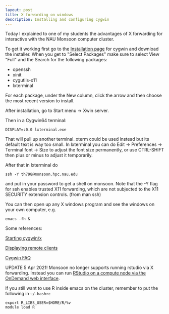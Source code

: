 ```yaml
---
layout: post
title: X forwarding on windows
description: Installing and configuring cygwin
---
```


Today I explained to one of my students the advantages of X forwarding
for interactive with the NAU Monsoon computer cluster.

To get it working first go to the [Installation
page](https://cygwin.com/install.html) for cygwin and download the
installer. When you get to "Select Packages" make sure to select
View "Full" and the Search for the following packages:

* openssh
* xinit
* cygutils-x11
* lxterminal

For each package, under the New column, click the arrow and then
choose the most recent version to install.

After installation, go to Start menu -> Xwin server.

Then in a Cygwin64 terminal:

```
DISPLAY=:0.0 lxterminal.exe
```

That will pull up another terminal. xterm could be used instead but
its default text is way too small. In lxterminal you can do Edit ->
Preferences -> Terminal font -> Size to adjust the font size
permanently, or use CTRL-SHIFT then plus or minus to adjust it
temporarily.

After that in lxterminal do

```
ssh -Y th798@monsoon.hpc.nau.edu
```

and put in your password to get a shell on monsoon. 
Note that the -Y flag for ssh enables trusted X11 forwarding, which
are not subjected to the X11 SECURITY extension controls. (from man ssh)

You can then open
up any X windows program and see the windows on your own computer,
e.g.

```
emacs -fh &
```

Some references:

[Starting
cygwin/x](https://x.cygwin.com/docs/ug/using.html#using-starting)

[Displaying remote clients](https://x.cygwin.com/docs/ug/using-remote-apps.html)

[Cygwin
FAQ](https://x.cygwin.com/docs/faq/cygwin-x-faq.html#q-xserver-nolisten-tcp-default)

UPDATE 5 Apr 2021! Monsoon no longer supports running rstudio via X
forwarding. Instead you can run [RStudio on a compute node via the
OnDemand web
interface](https://ondemand.hpc.nau.edu/pun/sys/dashboard/batch_connect/sys/RStudio/session_contexts/new).

If you still want to use R inside emacs on the cluster, remember to
put the following in `~/.bashrc`

```shell-script
export R_LIBS_USER=$HOME/R/%v
module load R
```
